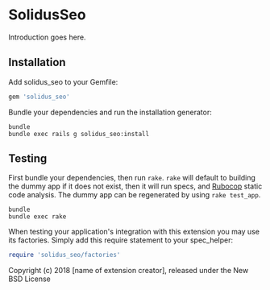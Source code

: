SolidusSeo
==========

Introduction goes here.

Installation
------------

Add solidus_seo to your Gemfile:

```ruby
gem 'solidus_seo'
```

Bundle your dependencies and run the installation generator:

```shell
bundle
bundle exec rails g solidus_seo:install
```

Testing
-------

First bundle your dependencies, then run `rake`. `rake` will default to building the dummy app if it does not exist, then it will run specs, and [Rubocop](https://github.com/bbatsov/rubocop) static code analysis. The dummy app can be regenerated by using `rake test_app`.

```shell
bundle
bundle exec rake
```

When testing your application's integration with this extension you may use its factories.
Simply add this require statement to your spec_helper:

```ruby
require 'solidus_seo/factories'
```

Copyright (c) 2018 [name of extension creator], released under the New BSD License
